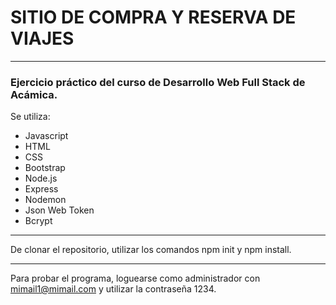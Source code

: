 # SITIO DE COMPRA Y RESERVA DE VIAJES
-------------------------------------
### Ejercicio práctico del curso de Desarrollo Web Full Stack de Acámica.

Se utiliza:
- Javascript
- HTML
- CSS
- Bootstrap
- Node.js
- Express
- Nodemon
- Json Web Token
- Bcrypt

---
De clonar el repositorio, utilizar los comandos npm init y npm install.

---

Para probar el programa, loguearse como administrador con mimail1@mimail.com y utilizar la contraseña 1234.
